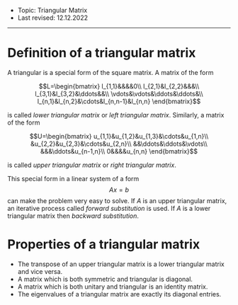 - Topic: Triangular Matrix
- Last revised: 12.12.2022

---

# Definition of a triangular matrix

A triangular is a special form of the square matrix. A matrix of the form

$$L=\begin{bmatrix}
   l_{1,1}&&&&0\\
   l_{2,1}&l_{2,2}&&&\\
   l_{3,1}&l_{3,2}&\ddots&&\\
   \vdots&\vdots&\ddots&\ddots&\\
   l_{n,1}&l_{n,2}&\cdots&l_{n,n-1}&l_{n,n} 
\end{bmatrix}$$

is called *lower triangular matrix* or *left triangular matrix*. Similarly, a matrix of the form

$$U=\begin{bmatrix}
   u_{1,1}&u_{1,2}&u_{1,3}&\cdots&u_{1,n}\\
   &u_{2,2}&u_{2,3}&\cdots&u_{2,n}\\
   &&\ddots&\ddots&\vdots\\
   &&&\ddots&u_{n-1,n}\\
   0&&&&u_{n,n}
\end{bmatrix}$$

is called *upper triangular matrix* or *right triangular matrix*.

This special form in a linear system of a form $$Ax=b$$ can make the problem very easy to solve. If $A$ is an upper triangular matrix, an iterative process called *forward substitution* is used. If $A$ is a lower triangular matrix then *backward substitution*.

# Properties of a triangular matrix

- The transpose of an upper triangular matrix is a lower triangular matrix and vice versa.
- A matrix which is both symmetric and triangular is diagonal.
- A matrix which is both unitary and triangular is an identity matrix.
- The eigenvalues of a triangular matrix are exactly its diagonal entries.